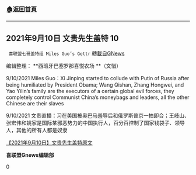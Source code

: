 ###  [:house:返回首頁](https://github.com/ourhimalayas/txt)
---


## 2021年9月10日 文贵先生盖特 10
` 喜联盟七哥盖特组 Miles Guo’s Gettr` [轉載自GNews](https://gnews.org/zh-hans/1525858/)

编辑整理： **西班牙巴塞罗那喜悦农场 **（文惜）

9/10/2021 Miles Guo：Xi Jinping started to collude with Putin of Russia after being humiliated by President Obama; Wang Qishan, Zhang Hongwei, and Yao Yilin’s family are the executors of a certain global evil forces, they completely control Communist China’s moneybags and leaders, all the other Chinese are their slaves

9/10/2021 文贵直播：习在美国被奥巴马羞辱后和俄罗斯普京一拍即合；王岐山、张宏伟和姚家是国际某邪恶势力的中国执行人，百分百控制了国家钱袋子、领导人，其他的所有人都是奴隶

[【2021年9月10日】文贵先生盖特原文](https://gettr.com/post/par9tm9817)

**喜联盟Gnews编辑部**

0
